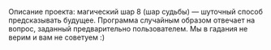   Описание проекта: магический шар 8 (шар судьбы) — шуточный способ предсказывать будущее. Программа случайным образом отвечает на вопрос, заданный предварительно пользователем. Мы в гадания не верим и вам не советуем :)
